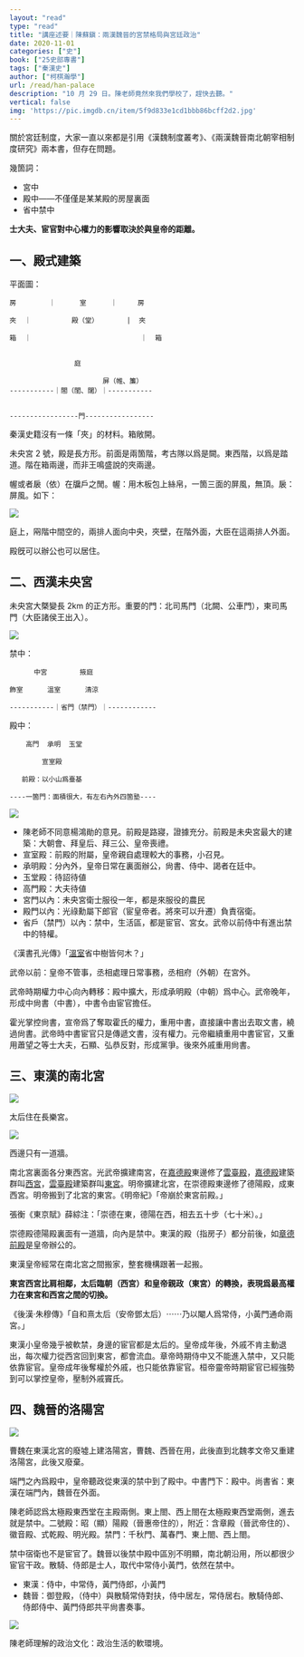 ```yaml
---
layout: "read"
type: "read"
title: "講座述要｜陳蘇鎭：兩漢魏晉的宮禁格局與宮廷政治"
date: 2020-11-01
categories: ["史"]
book: ["25史部專書"]
tags: ["秦漢史"]
author: ["柯棋瀚學"]
url: /read/han-palace
description: "10 月 29 日。陳老師竟然來我們學校了，趕快去聽。"
vertical: false
img: 'https://pic.imgdb.cn/item/5f9d833e1cd1bbb86bcff2d2.jpg'
---
```


關於宮廷制度，大家一直以來都是引用《漢魏制度叢考》、《兩漢魏晉南北朝宰相制度研究》兩本書，但存在問題。

幾箇詞：

- 宮中
- 殿中——不僅僅是某某殿的房屋裏面
- 省中禁中

<b>士大夫、宦官對中心權力的影響取決於與皇帝的距離。</b>

## 一、殿式建築

平面圖：

```
房        ｜      室      ｜     房

夾  ｜          殿（堂）	  	 |  夾

箱  ｜	                       ｜  箱


​                庭

					   屏（帷、簾）
-----------｜閤（閨、闥）｜-----------


-----------------門----------------- 
```

秦漢史籍沒有一條「夾」的材料。箱敞開。

未央宮 2 號，殿是長方形。前面是兩箇階，考古隊以爲是闕。東西階，以爲是踏道。階在箱兩邊，而非王鳴盛說的夾兩邊。



幄或者扆（依）在牖戶之閒。幄：用木板包上絲帛，一箇三面的屏風，無頂。扆：屏風。如下：

<img src="https://pic.imgdb.cn/item/5f9d74051cd1bbb86bc80255.jpg">

庭上，㒳階中間空的，兩排人面向中央，夾壁，在階外面，大臣在這兩排人外面。

殿旣可以辦公也可以居住。

## 二、西漢未央宮

未央宮大槩變長 2km 的正方形。重要的門：北司馬門（北闕、公車門），東司馬門（大臣諸侯王出入）。

<img src="https://pic.imgdb.cn/item/5f9d74f11cd1bbb86bc860d9.jpg">

禁中：

```
	  中宮		掖庭

飾室		溫室		清涼

-----------｜省門（禁門）｜------------
```

殿中：

```
    高門	承明	玉堂

        宣室殿

   前殿：以小山爲臺基

----一箇門：面積很大，有左右內外四箇塾----
```



<img src="https://pic.imgdb.cn/item/5f9d74f11cd1bbb86bc860d9.jpg">

- 陳老師不同意楊鴻勛的意見。前殿是路寢，證據充分。前殿是未央宮最大的建築：大朝會、拜皇后、拜三公、皇帝喪禮。
- 宣室殿：前殿的附屬，皇帝親自處理較大的事務，小召見。
- 承明殿：分內外，皇帝日常在裏面辦公，尙書、侍中、謁者在廷中。
- 玉堂殿：待詔待値
- 高門殿：大夫待値
- 宮門以內：未央宮衛士服役一年，都是來服役的農民
- 殿門以內：光祿勳屬下郎官（宦皇帝者。將來可以升遷）負責宿衛。
- 省戶（禁門）以內：禁中，生活區，都是宦官、宮女。武帝以前侍中有進出禁中的特權。

《漢書孔光傳》「<u>溫室</u>省中樹皆何木？」

武帝以前：皇帝不管事，丞相處理日常事務，丞相府（外朝）在宮外。

武帝時期權力中心向內轉移：殿中擴大，形成承明殿（中朝）爲中心。武帝晚年，形成中尙書（中書），中書令由宦官擔任。

霍光掌控尙書，宣帝爲了奪取霍氏的權力，重用中書，直接讓中書出去取文書，繞過尙書。武帝時中書宦官只是傳遞文書，沒有權力。元帝繼續重用中書宦官，又重用蕭望之等士大夫，石顯、弘恭反對，形成黨爭。後來外戚重用尙書。

## 三、東漢的南北宮

<img src="https://pic.imgdb.cn/item/5f9d74051cd1bbb86bc80258.jpg"> 

太后住在長樂宮。

<img src="https://pic.imgdb.cn/item/5f9d74051cd1bbb86bc80261.jpg">

西邊只有一道牆。

南北宮裏面各分東西宮。光武帝擴建南宮，在<u>嘉德殿</u>東邊修了<u>雲臺殿</u>，<u>嘉德殿</u>建築群叫<u>西宮</u>，<u>雲臺殿</u>建築群叫<u>東宮</u>。明帝擴建北宮，在崇德殿東邊修了德陽殿，成東西宮。明帝搬到了北宮的東宮。《明帝紀》「帝崩於東宮前殿。」

張衡《東京賦》薛綜注：「崇德在東，德陽在西，相去五十步（七十米）。」

崇德殿德陽殿裏面有一道牆，向內是禁中。東漢的殿（指房子）都分前後，如<u>章德前殿</u>是皇帝辦公的。

東漢皇帝經常在南北宮之間搬家，整套機構跟著一起搬。

<b>東宮西宮比肩相鄰，太后臨朝（西宮）和皇帝親政（東宮）的轉換，表現爲最高權力在東宮和西宮之間的切換。</b>

《後漢·朱穆傳》「自和熹太后（安帝鄧太后）⋯⋯乃以閹人爲常侍，小黃門通命兩宮。」

東漢小皇帝幾乎被軟禁，身邊的宦官都是太后的。皇帝成年後，外戚不肯主動退出，每次權力從西宮回到東宮，都會流血。章帝時期侍中又不能進入禁中，又只能依靠宦官。皇帝成年後奪權於外戚，也只能依靠宦官。桓帝靈帝時期宦官已經強勢到可以掌控皇帝，壓制外戚竇氏。

## 四、魏晉的洛陽宮

<img src="https://pic.imgdb.cn/item/5f9d74051cd1bbb86bc8026d.jpg">

曹魏在東漢北宮的廢墟上建洛陽宮，曹魏、西晉在用，此後直到北魏孝文帝又重建洛陽宮，此後又廢棄。

端門之內爲殿中，皇帝聽政從東漢的禁中到了殿中。中書門下：殿中。尚書省：東漢在端門內，魏晉在外面。

陳老師認爲太極殿東西堂在主殿兩側。東上閤、西上閤在太極殿東西堂兩側，進去就是禁中。二號殿：昭（顯）陽殿（晉惠帝住的），附近：含章殿（晉武帝住的）、徽音殿、式乾殿、明光殿。禁門：千秋門、萬春門、東上閤、西上閤。

禁中宿衛也不是宦官了。魏晉以後禁中殿中區別不明顯，南北朝沿用，所以都很少宦官干政。散騎、侍郎是士人，取代中常侍小黃門，依然在禁中。

- 東漢：侍中，中常侍，黃門侍郎，小黃門
- 魏晉：御登殿，（侍中）與散騎常侍對扶，侍中居左，常侍居右。散騎侍郎、侍郎侍中、黃門侍郎共平尙書奏事。

<img src="https://pic.imgdb.cn/item/5f9d74051cd1bbb86bc80279.jpg">

陳老師理解的政治文化：政治生活的軟環境。
